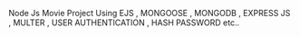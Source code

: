 Node Js Movie Project Using EJS , MONGOOSE , MONGODB , EXPRESS JS , MULTER , USER AUTHENTICATION , HASH PASSWORD etc..
